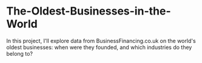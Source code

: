 # The-Oldest-Businesses-in-the-World
In this project, I'll explore data from BusinessFinancing.co.uk on the world's oldest businesses: when were they founded, and which industries do they belong to?
